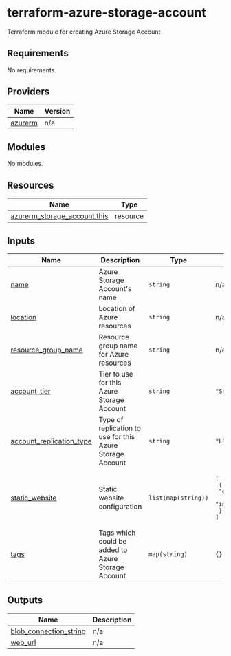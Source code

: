 # terraform-azure-storage-account
Terraform module for creating Azure Storage Account

## Requirements

No requirements.

## Providers

| Name | Version |
|------|---------|
| <a name="provider_azurerm"></a> [azurerm](#provider\_azurerm) | n/a |

## Modules

No modules.

## Resources

| Name | Type |
|------|------|
| [azurerm_storage_account.this](https://registry.terraform.io/providers/hashicorp/azurerm/latest/docs/resources/storage_account) | resource |

## Inputs

| Name | Description | Type | Default | Required |
|------|-------------|------|---------|:--------:|
| <a name="input_name"></a> [name](#input\_name) | Azure Storage Account's name | `string` | n/a | yes |
| <a name="input_location"></a> [location](#input\_location) | Location of Azure resources | `string` | n/a | yes |
| <a name="input_resource_group_name"></a> [resource\_group\_name](#input\_resource\_group\_name) | Resource group name for Azure resources | `string` | n/a | yes |
| <a name="input_account_tier"></a> [account\_tier](#input\_account\_tier) | Tier to use for this Azure Storage Account | `string` | `"Standard"` | no |
| <a name="input_account_replication_type"></a> [account\_replication\_type](#input\_account\_replication\_type) | Type of replication to use for this Azure Storage Account | `string` | `"LRS"` | no |
| <a name="input_static_website"></a> [static\_website](#input\_static\_website) | Static website configuration | `list(map(string))` | <pre>[<br>  {<br>    "error_404_document": "index.html",<br>    "index_document": "index.html"<br>  }<br>]</pre> | no |
| <a name="input_tags"></a> [tags](#input\_tags) | Tags which could be added to Azure Storage Account | `map(string)` | `{}` | no |

## Outputs

| Name | Description |
|------|-------------|
| <a name="output_blob_connection_string"></a> [blob\_connection\_string](#output\_blob\_connection\_string) | n/a |
| <a name="output_web_url"></a> [web\_url](#output\_web\_url) | n/a |
